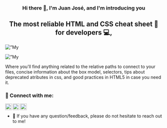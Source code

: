 <h3 align="center">
    Hi there 👋, I'm Juan José, and I'm introducing you
</h3>
<h2 align="center">
    The most reliable HTML and CSS cheat sheet 📃 for developers 💻,
</h2>

<p align=”center”>
    <img width=”200" height=”200" src=”https://user-images.githubusercontent.com/71298422/175796873-e0b871ba-de7d-4d5e-bec4-499f2a672833.png" alt=”My header”>
</p>

<p align=”center”>
    <img width=”200" height=”200" src=”https://user-images.githubusercontent.com/71298422/175796883-8c319f3d-b4de-4817-b20f-5b6c8d530705.png" alt=”My home”>
</p>

Where you'll find anything related to the relative paths to connect to your files, concise information about the box model, selectors, tips about deprecated atributes in css, and good practices in HTML5 in case you need it.

### 🤝 Connect with me:

<a href="https://www.linkedin.com/in/juan-jos%C3%A9-aranzales-ochoa-8755631b5/"><img align="left" src="https://raw.githubusercontent.com/yushi1007/yushi1007/main/images/linkedin.svg" alt="Juan Jo | LinkedIn" width="21px"/></a>
<a href="https://www.instagram.com/juanaran8a/"><img align="left" src="https://raw.githubusercontent.com/yushi1007/yushi1007/main/images/instagram.svg" alt="Juan Jo | Instagram" width="21px"/></a>
<a href="https://www.facebook.com/juanjose.aranzalesochoa.3/"><img align="left" src="https://raw.githubusercontent.com/yushi1007/yushi1007/main/images/facebook.svg" alt="Juan Jo | Facebook" width="21px"/></a>
</br>
- 💬 If you have any question/feedback, please do not hesitate to reach out to me!
